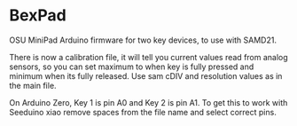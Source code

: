 # BexPad
OSU MiniPad Arduino firmware for two key devices, to use with SAMD21.

There is now a calibration file, it will tell you current values read from analog sensors, so you can set maximum to when key is fully pressed and minimum when its fully released. Use sam cDIV and resolution values as in the main file.

On Arduino Zero, Key 1 is pin A0 and Key 2 is pin A1.
To get this to work with Seeduino xiao remove spaces from the file name and select correct pins.
